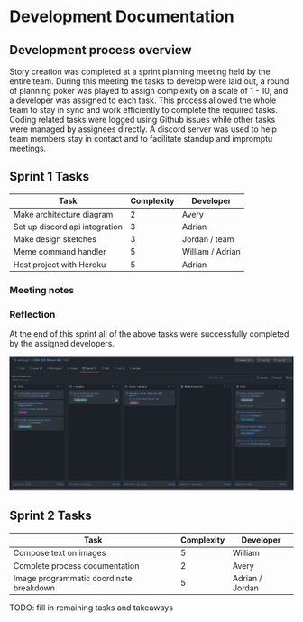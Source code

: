 # Development Documentation

## Development process overview

Story creation was completed at a sprint planning meeting held by the entire team. During this meeting the tasks to develop were laid out, a round of planning poker was played to assign complexity on a scale of 1 - 10, and a developer was assigned  to each task. This process allowed the whole team to stay in sync and work efficiently to complete the required tasks. Coding related tasks were logged using Github issues while other tasks were managed by assignees directly. A discord server was used to help team members stay in contact and to facilitate standup and impromptu meetings.

## Sprint 1 Tasks

| Task | Complexity | Developer |
| ---- | ---------- | --------- |
| Make architecture diagram | 2 | Avery |
| Set up discord api integration| 3 | Adrian |
| Make design sketches | 3 | Jordan / team | 
| Meme command handler | 5 | William / Adrian |
| Host project with Heroku | 5 | Adrian |

### Meeting notes

### Reflection
At the end of this sprint all of the above tasks were successfully completed by the assigned developers. 

![Kanban board](markdown_images\kanban.png)

## Sprint 2 Tasks

| Task | Complexity | Developer |
| ---- | ---------- | --------- |
| Compose text on images| 5 | William |
| Complete process documentation | 2 | Avery |
| Image programmatic coordinate breakdown | 5 | Adrian / Jordan |

TODO: fill in remaining tasks and takeaways
